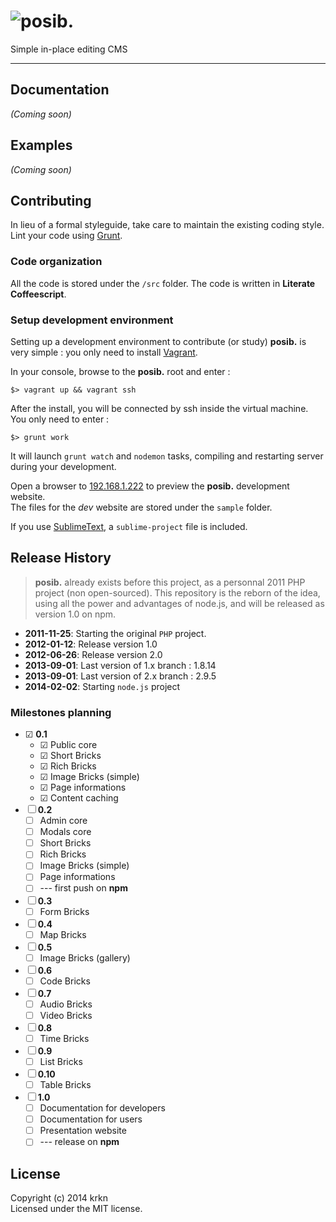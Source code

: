 # ![posib.](http://raw2.github.com/krkn/posib/master/lib/client/styles/img/logo.png)

Simple in-place editing CMS

* * *

## Documentation
_(Coming soon)_

## Examples
_(Coming soon)_

## Contributing
In lieu of a formal styleguide, take care to maintain the existing coding style. Lint your code using [Grunt](http://gruntjs.com/).

### Code organization

All the code is stored under the `/src` folder. The code is written in **Literate Coffeescript**.

### Setup development environment

Setting up a development environment to contribute (or study) **posib.** is very simple : you only need to install [Vagrant](http://www.vagrantup.com).

In your console, browse to the **posib.** root and enter : 

    $> vagrant up && vagrant ssh
    
After the install, you will be connected by ssh inside the virtual machine.  
You only need to enter :

    $> grunt work
    
It will launch `grunt watch` and `nodemon` tasks, compiling and restarting server during your development.

Open a browser to [192.168.1.222](http://192.168.1.222) to preview the **posib.** development website.  
The files for the *dev* website are stored under the `sample` folder.

If you use [SublimeText](http://www.sublimetext.com), a `sublime-project` file is included.

## Release History

> **posib.** already exists before this project, as a personnal 2011 PHP project (non open-sourced). This repository is the reborn of the idea, using all the power and advantages of node.js, and will be released as version 1.0 on npm.

* **2011-11-25**: Starting the original `PHP` project.
* **2012-01-12**: Release version 1.0
* **2012-06-26**: Release version 2.0
* **2013-09-01**: Last version of 1.x branch : 1.8.14
* **2013-09-01**: Last version of 2.x branch : 2.9.5
* **2014-02-02**: Starting `node.js` project

### Milestones planning

* ☑ **0.1** 
    * ☑ Public core
    * ☑ Short Bricks
    * ☑ Rich Bricks
    * ☑ Image Bricks (simple)
    * ☑ Page informations
    * ☑ Content caching
* ☐ **0.2** 
    * ☐ Admin core
    * ☐ Modals core
    * ☐ Short Bricks
    * ☐ Rich Bricks
    * ☐ Image Bricks (simple)
    * ☐ Page informations
    * ☐ --- first push on **npm**
* ☐ **0.3** 
    * ☐ Form Bricks
* ☐ **0.4**
    * ☐ Map Bricks
* ☐ **0.5**
    * ☐ Image Bricks (gallery)
* ☐ **0.6**
    * ☐ Code Bricks
* ☐ **0.7**
    * ☐ Audio Bricks
    * ☐ Video Bricks
* ☐ **0.8**
    * ☐ Time Bricks
* ☐ **0.9**
    * ☐ List Bricks
* ☐ **0.10**
    * ☐ Table Bricks
* ☐ **1.0**
    * ☐ Documentation for developers
    * ☐ Documentation for users
    * ☐ Presentation website
    * ☐ --- release on **npm**

## License
Copyright (c) 2014 krkn  
Licensed under the MIT license.

